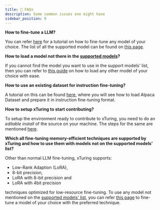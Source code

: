 ```yaml
---
title: 🤔 FAQs
description: Some common issues one might have 
sidebar_position: 9
---
```


**How to fine-tune a LLM?**
    
You can refer [here](/overview/quickstart/finetune_guide) for a tutorial on how to fine-tune any model of your choice. The list of all the supported model can be found on [this page](/overview/supported_models).

**How to load a model not there in the [supported models](/overview/supported_models)?**

If you cannot find the model you want to use in the support models' list, then you can refer to [this guide](/advanced/anymodel) on how to load any other model of your choice with ease.

**How to use an existing dataset for instruction fine-tuning?**

A tutorial on this can be found [here](/overview/quickstart/data_usage), where you will see how to load Alpaca Dataset and prepare it in instruction fine-tuning format.

**How to setup xTuring to start contributing?**

To setup the environment ready to contribute to xTuring, you need to do an _editable install_ of the source on your machine. The steps for the same are mentioned [here](/contributing/setting_up#editable-install).

**Which all fine-tuning memory-efficient techniques are supported by xTuring and how to use them with models not on the supported models' list?**

Other than normal LLM fine-tuning, xTuring supports:
- Low-Rank Adaption (LoRA), 
- 8-bit precision, 
- LoRA with 8-bit precision and 
- LoRA with 4bit precision 

techniques optimized for low-resource fine-tuning. To use any model not mentioned on the [supported models' list](/overview/suppported_models), you can refer [this page](/advanced/anymodel) to fine-tune a model of your choice with the preferred technique.